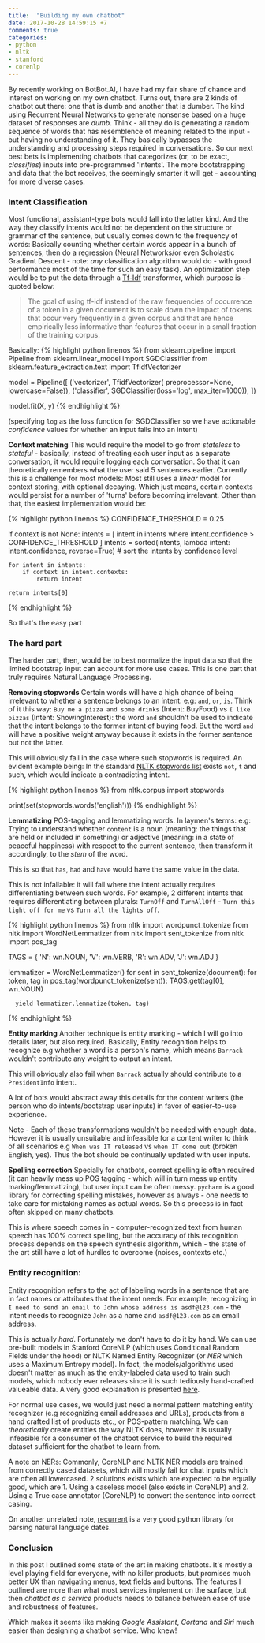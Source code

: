 ```yaml
---
title:  "Building my own chatbot"
date: 2017-10-28 14:59:15 +7
comments: true
categories:
- python
- nltk
- stanford
- corenlp
---
```


By recently working on BotBot.AI, I have had my fair share of chance and interest on working on my own chatbot. Turns out, there are 2 kinds of chatbot out there: one that is dumb and another that is dumber. The kind using Recurrent Neural Networks to generate nonsense based on a huge dataset of responses are _dumb_. Think - all they do is generating a random sequence of words that has resemblence of meaning related to the input - but having no understanding of it. They basically bypasses the understanding and processing steps required in conversations. So our next best bets is implementing chatbots that categorizes (or, to be exact, _classifies_) inputs into pre-programmed 'Intents'. The more bootstrapping and data that the bot receives, the seemingly smarter it will get - accounting for more diverse cases.

### Intent Classification

Most functional, assistant-type bots would fall into the latter kind. And the way they classify intents would not be dependent on the structure or grammar of the sentence, but usually comes down to the frequency of words: Basically counting whether certain words appear in a bunch of sentences, then do a regression (Neural Networks/or even Scholastic Gradient Descent - note: _any_ classification algorithm would do - with good performance most of the time for such an easy task). An optimization step would be to put the data through a [Tf-Idf](http://scikit-learn.org/stable/modules/generated/sklearn.feature_extraction.text.TfidfTransformer.html#sklearn.feature_extraction.text.TfidfTransformer) transformer, which purpose is - quoted below:

>The goal of using tf-idf instead of the raw frequencies of occurrence of a token in a given document is to scale down the impact of tokens that occur very frequently in a given corpus and that are hence empirically less informative than features that occur in a small fraction of the training corpus.

Basically:
{% highlight python linenos %}
from sklearn.pipeline import Pipeline
from sklearn.linear_model import SGDClassifier
from sklearn.feature_extraction.text import TfidfVectorizer

model = Pipeline([
    ('vectorizer', TfidfVectorizer(
      preprocessor=None,
      lowercase=False)),
    ('classifier', SGDClassifier(loss='log', max_iter=1000)),
])

model.fit(X, y)
{% endhighlight %}

(specifying `log` as the loss function for SGDClassifier so we have actionable _confidence_ values for whether an input falls into an intent)

**Context matching**
This would require the model to go from _stateless_ to _stateful_ - basically, instead of treating each user input as a separate conversation, it would require logging each conversation. So that it can theoretically remembers what the user said 5 sentences earlier. Currently this is a challenge for most models: Most still uses a _linear_ model for context storing, with optional decaying. Which just means, certain contexts would persist for a number of 'turns' before becoming irrelevant. Other than that, the easiest implementation would be:

{% highlight python linenos %}
CONFIDENCE_THRESHOLD = 0.25

if context is not None:
    intents = [
        intent in intents 
        where intent.confidence > CONFIDENCE_THRESHOLD
    ]
    intents = sorted(intents, lambda intent: intent.confidence, 
        reverse=True)  # sort the intents by confidence level

    for intent in intents:
        if context in intent.contexts:
            return intent
    
    return intents[0]
{% endhighlight %}

So that's the easy part

### The hard part

The harder part, then, would be to best normalize the input data so that the limited bootstrap input can account for more use cases. This is one part that truly requires Natural Language Processing.

**Removing stopwords**
Certain words will have a high chance of being irrelevant to whether a sentence belongs to an intent. e.g: `and`, `or`, `is`. Think of it this way: `Buy me a pizza and some drinks` (Intent: BuyFood) vs `I like pizzas` (Intent: ShowingInterest): the word `and` shouldn't be used to indicate that the intent belongs to the former intent of buying food. But the word `and` will have a positive weight anyway because it exists in the former sentence but not the latter.

This will obviously fail in the case where such stopwords is required. An evident example being: In the standard [NLTK stopwords list](https://gist.github.com/sebleier/554280) exists `not`, `t` and such, which would indicate a contradicting intent.

{% highlight python linenos %}
from nltk.corpus import stopwords

print(set(stopwords.words('english')))
{% endhighlight %}

**Lemmatizing**
POS-tagging and lemmatizing words. In laymen's terms: e.g: Trying to understand whether `content` is a noun (meaning: the things that are held or included in something) or adjective (meaning: in a state of peaceful happiness) with respect to the current sentence, then transform it accordingly, to the _stem_ of the word.

This is so that `has`, `had` and `have` would have the same value in the data.

This is not infallable: it will fail where the intent actually requires differentiating between such words. For example, 2 different intents that requires differentiating between plurals: `TurnOff` and `TurnAllOff` - `Turn this light off for me` vs `Turn all the lights off`.

{% highlight python linenos %}
from nltk import wordpunct_tokenize
from nltk import WordNetLemmatizer
from nltk import sent_tokenize
from nltk import pos_tag

TAGS = {
    'N': wn.NOUN,
    'V': wn.VERB,
    'R': wn.ADV,
    'J': wn.ADJ
}

lemmatizer = WordNetLemmatizer()
for sent in sent_tokenize(document):
    for token, tag in pos_tag(wordpunct_tokenize(sent)):
      TAGS.get(tag[0], wn.NOUN)

      yield lemmatizer.lemmatize(token, tag)
{% endhighlight %}

**Entity marking**
Another technique is entity marking - which I will go into details later, but also required. Basically, Entity recognition helps to recognize e.g whether a word is a person's name, which means `Barrack` wouldn't contribute any weight to output an intent.

This will obviously also fail when `Barrack` actually should contribute to a `PresidentInfo` intent.

A lot of bots would abstract away this details for the content writers (the person who do intents/bootstrap user inputs) in favor of easier-to-use experience.

Note - Each of these transformations wouldn't be needed with enough data. However it is usually unsuitable and infeasible for a content writer to think of all scenarios e.g `When was IT released` vs `when IT come out` (broken English, yes). Thus the bot should be continually updated with user inputs.

**Spelling correction**
Specially for chatbots, correct spelling is often required (it can heavily mess up POS tagging - which will in turn mess up entity marking/lemmatizing), but user input can be often messy. `pycharm` is a good library for correcting spelling mistakes, however as always - one needs to take care for mistaking names as actual words. So this process is in fact often skipped on many chatbots.

This is where speech comes in - computer-recognized text from human speech has 100% correct spelling, but the accuracy of this recognition process depends on the speech synthesis algorithm, which - the state of the art still have a lot of hurdles to overcome (noises, contexts etc.)

### Entity recognition:

Entity recognition refers to the act of labeling words in a sentence that are in fact names or attributes that the intent needs. For example, recognizing in `I need to send an email to John whose address is asdf@123.com` - the intent needs to recognize `John` as a name and `asdf@123.com` as an email address.

This is actually _hard_. Fortunately we don't have to do it by hand. We can use pre-built models in Stanford CoreNLP (which uses Conditional Random Fields under the hood) or NLTK Named Entity Recognizer (or _NER_ which uses a Maximum Entropy model). In fact, the models/algorithms used doesn't matter as much as the entity-labeled data used to train such models, which nobody ever releases since it is such tediously hand-crafted valueable data. A very good explanation is presented [here](http://mattshomepage.com/articles/2016/May/23/nltk_nec/).

For normal use cases, we would just need a normal pattern matching entity recognizer (e.g recognizing email addresses and URLs), products from a hand crafted list of products etc., or POS-pattern matching. We can _theoretically_ create entities the way NLTK does, however it is usually infeasible for a consumer of the chatbot service to build the required dataset sufficient for the chatbot to learn from.

A note on NERs: Commonly, CoreNLP and NLTK NER models are trained from correctly cased datasets, which will mostly fail for chat inputs which are often all lowercased. 2 solutions exists which are expected to be equally good, which are 1. Using a caseless model (also exists in CoreNLP) and 2. Using a True case annotator (CoreNLP) to convert the sentence into correct casing.

On another unrelated note, [recurrent](https://github.com/kvh/recurrent) is a very good python library for parsing natural language dates.

### Conclusion

In this post I outlined some state of the art in making chatbots. It's mostly a level playing field for everyone, with no killer products, but promises much better UX than navigating menus, text fields and buttons. The features I outlined are more than what most services implement on the surface, but then _chatbot as a service_ products needs to balance between ease of use and robustness of features.

Which makes it seems like making _Google Assistant_, _Cortana_ and _Siri_ much easier than designing a chatbot service. Who knew!